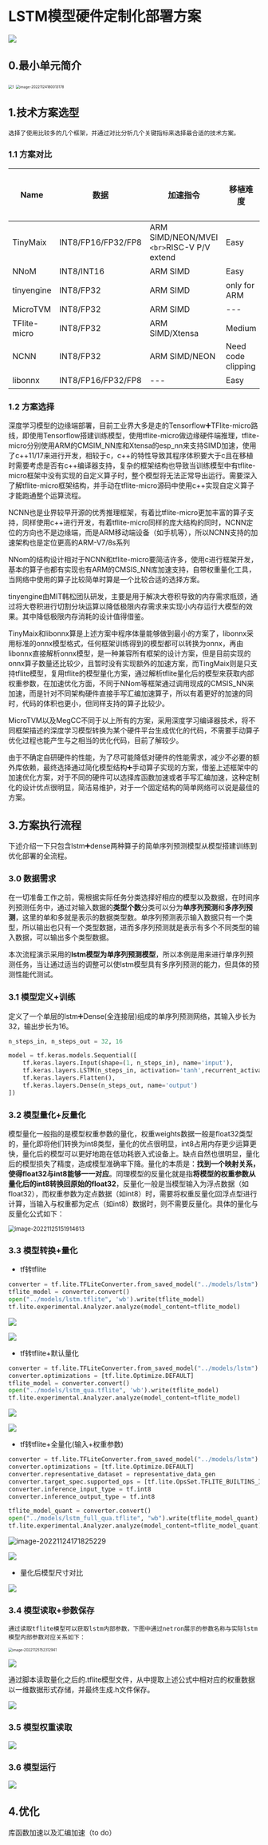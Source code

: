 # LSTM模型硬件定制化部署方案

![](https://teamblog-1254331889.cos.ap-guangzhou.myqcloud.com/gager/20190409132450618.png)

## 0.最小单元简介

<img src="https://teamblog-1254331889.cos.ap-guangzhou.myqcloud.com/gager/1.png" alt="1" style="zoom:50%;" />

<img src="https://teamblog-1254331889.cos.ap-guangzhou.myqcloud.com/gager/image-20221124180013178.png" alt="image-20221124180013178" style="zoom:50%;" />

## 1.技术方案选型

    选择了使用比较多的几个框架，并通过对比分析几个关键指标来选择最合适的技术方案。

### 1.1 方案对比

| Name         | 数据               | 加速指令                                     | 移植难度           | 代码大小   | 内存大小 | 算子支持 | 开发语言 |
| ------------ | ------------------ | -------------------------------------------- | ------------------ | ---------- | -------- | -------- | -------- |
| TinyMaix     | INT8/FP16/FP32/FP8 | ARM SIMD/NEON/MVEI `<br>`RISC-V P/V extend | Easy               | 3~10KB     | 1.3~2X   | 少       | c        |
| NNoM         | INT8/INT16         | ARM SIMD                                     | Easy               | ~10KB      | 1.3~2X   | 中       | c        |
| tinyengine   | INT8/FP32          | ARM SIMD                                     | only for ARM       | ---        | 1X       | 少       | c        |
| MicroTVM     | INT8/FP32          | ARM SIMD                                     | ---                | ---        | ~3X      | 中       | c        |
| TFlite-micro | INT8/FP32          | ARM SIMD/Xtensa                              | Medium             | 20~100KB   | ~2.5X    | 多       | c++      |
| NCNN         | INT8/FP32          | ARM SIMD/NEON                                | Need code clipping | 200~1000KB | ---      | 多       | c++      |
| libonnx      | INT8/FP16/FP32/FP8 | ---                                          | Easy               | ~10KB      | 1.3~2X   | 少       | c        |

### 1.2 方案选择

深度学习模型的边缘端部署，目前工业界大多是走的Tensorflow➕TFlite-micro路线，即使用Tensorflow搭建训练模型，使用tflite-micro做边缘硬件端推理，tflite-micro分别使用ARM的CMSIM_NN库和Xtensa的esp_nn来支持SIMD加速，使用了c++11/17来进行开发，相较于c，c++的特性导致其程序体积要大于c且在移植时需要考虑是否有c++编译器支持，复杂的框架结构也导致当训练模型中有tflite-micro框架中没有实现的自定义算子时，整个模型将无法正常导出运行。需要深入了解tflite-micro框架结构，并手动在tflite-micro源码中使用c++实现自定义算子才能跑通整个运算流程。

NCNN也是业界较早开源的优秀推理框架，有着比tflite-micro更加丰富的算子支持，同样使用c++进行开发，有着tflite-micro同样的庞大结构的同时，NCNN定位的方向也不是边缘端，而是ARM移动端设备（如手机等），所以NCNN支持的加速架构也是定位更高的ARM-V7/8s系列

NNom的结构设计相对于NCNN和tflite-micro要简洁许多，使用c进行框架开发，基本的算子也都有实现也有ARM的CMSIS_NN库加速支持，自带权重量化工具，当网络中使用的算子比较简单时算是一个比较合适的选择方案。

tinyengine由MIT韩松团队研发，主要是用于解决大卷积导致的内存需求瓶颈，通过将大卷积进行切割分块运算以降低极限内存需求来实现小内存运行大模型的效果。其中降低极限内存消耗的设计值得借鉴。

TinyMaix和libonnx算是上述方案中程序体量能够做到最小的方案了，libonnx采用标准的onnx模型格式，任何框架训练得到的模型都可以转换为onnx，再由libonnx直接解析onnx模型，是一种兼容所有框架的设计方案，但是目前实现的onnx算子数量还比较少，且暂时没有实现额外的加速方案，而TingMaix则是只支持tflite模型，复用tflite的模型量化方案，通过解析tflite量化后的模型来获取内部权重参数，在加速优化方面，不同于NNom等框架通过调用现成的CMSIS_NN来加速，而是针对不同架构硬件直接手写汇编加速算子，所以有着更好的加速的同时，代码的体积也更小，但同样支持的算子比较少。

MicroTVM以及MegCC不同于以上所有的方案，采用深度学习编译器技术，将不同框架描述的深度学习模型转换为某个硬件平台生成优化的代码，不需要手动算子优化过程也能产生与之相当的优化代码，目前了解较少。

由于不确定自研硬件的性能，为了尽可能降低对硬件的性能需求，减少不必要的额外库依赖，最终选择通过简化模型结构➕手动算子实现的方案，借鉴上述框架中的加速优化方案，对于不同的硬件可以选择库函数加速或者手写汇编加速，这种定制化的设计优点很明显，简洁易维护，对于一个固定结构的简单网络可以说是最佳的方案。

## 3.方案执行流程

下述介绍一下只包含lstm➕dense两种算子的简单序列预测模型从模型搭建训练到优化部署的全流程。

### 3.0 数据需求

在一切准备工作之前，需根据实际任务分类选择好相应的模型以及数据，在时间序列预测任务中，通过对输入数据的**类型个数**分类可以分为**单序列预测**和**多序列预测**，这里的单和多就是表示的数据类型数。单序列预测表示输入数据只有一个类型，所以输出也只有一个类型数据，进而多序列预测就是表示有多个不同类型的输入数据，可以输出多个类型数据。

本次流程演示采用的**lstm模型为单序列预测模型**，所以本例是用来进行单序列预测任务，当让通过适当的调整可以使lstm模型具有多序列预测的能力，但具体的预测性能代测试。

### 3.1 模型定义+训练

定义了一个单层的lstm➕Dense(全连接层)组成的单序列预测网络，其输入步长为32，输出步长为16。

```python
n_steps_in, n_steps_out = 32, 16

model = tf.keras.models.Sequential([
    tf.keras.layers.Input(shape=(1, n_steps_in), name='input'),
    tf.keras.layers.LSTM(n_steps_in, activation='tanh',recurrent_activation='sigmoid', return_sequences=True, name="lstm"),
    tf.keras.layers.Flatten(),
    tf.keras.layers.Dense(n_steps_out, name='output')
])
```

### 3.2 模型量化+反量化

模型量化一般指的是模型权重参数的量化，权重weights数据一般是float32类型的，量化即将他们转换为int8类型，量化的优点很明显，int8占用内存更少运算更快，量化后的模型可以更好地跑在低功耗嵌入式设备上。缺点自然也很明显，量化后的模型损失了精度，造成模型准确率下降。量化的本质是：**找到一个映射关系，使得float32与int8能够一一对应**。同理模型的反量化就是指**将模型的权重参数从量化后的int8转换回原始的float32**，反量化一般是当模型输入为浮点数据（如float32），而权重参数为定点数据（如int8）时，需要将权重反量化回浮点型进行计算，当输入与权重都为定点（如int8）数据时，则不需要反量化。具体的量化与反量化公式如下：

<img src="https://teamblog-1254331889.cos.ap-guangzhou.myqcloud.com/gager/image-20221125151914613.png" alt="image-20221125151914613" style="zoom:80%;" />

### 3.3 模型转换+量化

- tf转tflite

```python
converter = tf.lite.TFLiteConverter.from_saved_model("../models/lstm")
tflite_model = converter.convert()
open("../models/lstm.tflite", 'wb').write(tflite_model)
tf.lite.experimental.Analyzer.analyze(model_content=tflite_model)
```

![](https://teamblog-1254331889.cos.ap-guangzhou.myqcloud.com/gager/image-20221124172304811.png)

![](https://teamblog-1254331889.cos.ap-guangzhou.myqcloud.com/gager/image-20221124172403606.png)

- tf转tflite+默认量化

```python
converter = tf.lite.TFLiteConverter.from_saved_model("../models/lstm")
converter.optimizations = [tf.lite.Optimize.DEFAULT]
tflite_model = converter.convert()
open("../models/lstm_qua.tflite", 'wb').write(tflite_model)
tf.lite.experimental.Analyzer.analyze(model_content=tflite_model)
```

![](https://teamblog-1254331889.cos.ap-guangzhou.myqcloud.com/gager/image-20221124172005312.png)

![](https://teamblog-1254331889.cos.ap-guangzhou.myqcloud.com/gager/image-20221124172131625.png)

- tf转tflite+全量化(输入+权重参数)

```python
converter = tf.lite.TFLiteConverter.from_saved_model("../models/lstm")
converter.optimizations = [tf.lite.Optimize.DEFAULT]
converter.representative_dataset = representative_data_gen
converter.target_spec.supported_ops = [tf.lite.OpsSet.TFLITE_BUILTINS_INT8]
converter.inference_input_type = tf.int8
converter.inference_output_type = tf.int8

tflite_model_quant = converter.convert()
open("../models/lstm_full_qua.tflite", "wb").write(tflite_model_quant)
tf.lite.experimental.Analyzer.analyze(model_content=tflite_model_quant)
```

 ![image-20221124171825229](https://teamblog-1254331889.cos.ap-guangzhou.myqcloud.com/gager/image-20221124171825229.png)

![](https://teamblog-1254331889.cos.ap-guangzhou.myqcloud.com/gager/image-20221124171715276.png)

- 量化后模型尺寸对比

![](https://teamblog-1254331889.cos.ap-guangzhou.myqcloud.com/gager/image-20221124170900781.png)

### 3.4 模型读取+参数保存

    通过读取tflite模型可以获取lstm内部参数，下图中通过netron展示的参数名称与实际lstm模型内部参数对应关系如下：

<img src="https://teamblog-1254331889.cos.ap-guangzhou.myqcloud.com/gager/image-20221125152312941.png" alt="image-20221125152312941" style="zoom:50%;" />




![](https://teamblog-1254331889.cos.ap-guangzhou.myqcloud.com/gager/image-20221124173101172.png)

通过脚本读取量化之后的.tflite模型文件，从中提取上述公式中相对应的权重数据以一维数据形式存储，并最终生成.h文件保存。

![](https://teamblog-1254331889.cos.ap-guangzhou.myqcloud.com/gager/image-20221125112839466.png)

### 3.5 模型权重读取

![](https://teamblog-1254331889.cos.ap-guangzhou.myqcloud.com/gager/image-20221125113335258.png)

### 3.6 模型运行

![](https://teamblog-1254331889.cos.ap-guangzhou.myqcloud.com/gager/image-20221125113522416.png)

## 4.优化

库函数加速以及汇编加速（to do）
